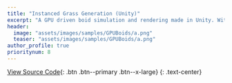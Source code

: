 ```yaml
---
title: "Instanced Grass Generation (Unity)"
excerpt: "A GPU driven boid simulation and rendering made in Unity. With the aim to learn and extract the most out of GPU Driven Rendering, I have used Unity's compute shader capabilities and indirect rendering commands to draw "
header:
  image: "assets/images/samples/GPUBoids/a.png"
  teaser: "assets/images/samples/GPUBoids/a.png"
author_profile: true
prioritynum: 8
---
```


[View Source Code](https://github.com/Otaviopeixoto1/Project-Howl/tree/main/Assets/DetailRenderer){: .btn .btn--primary .btn--x-large}
{: .text-center}
